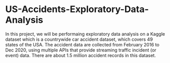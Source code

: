 # US-Accidents-Exploratory-Data-Analysis
In this project, we will be performaing exploratory data analysis on a Kaggle dataset which is a countrywide car accident dataset, which covers 49 states of the USA. The accident data are collected from February 2016 to Dec 2020, using multiple APIs that provide streaming traffic incident (or event) data. There are about 1.5 million accident records in this dataset.
